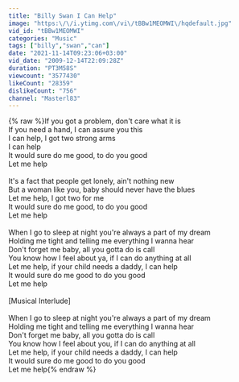 ```yaml
---
title: "Billy Swan I Can Help"
image: "https:\/\/i.ytimg.com\/vi\/tBBw1MEOMWI\/hqdefault.jpg"
vid_id: "tBBw1MEOMWI"
categories: "Music"
tags: ["billy","swan","can"]
date: "2021-11-14T09:23:06+03:00"
vid_date: "2009-12-14T22:09:28Z"
duration: "PT3M58S"
viewcount: "3577430"
likeCount: "28359"
dislikeCount: "756"
channel: "Masterl83"
---
```

{% raw %}If you got a problem, don't care what it is<br />If you need a hand, I can assure you this<br />I can help, I got two strong arms<br />I can help<br />It would sure do me good, to do you good<br />Let me help<br /><br />It's a fact that people get lonely, ain't nothing new<br />But a woman like you, baby should never have the blues<br />Let me help, I got two for me<br />It would sure do me good, to do you good<br />Let me help<br /><br />When I go to sleep at night you're always a part of my dream<br />Holding me tight and telling me everything I wanna hear<br />Don't forget me baby, all you gotta do is call<br />You know how I feel about ya, if I can do anything at all<br />Let me help, if your child needs a daddy, I can help<br />It would sure do me good to do you good<br />Let me help<br /><br />[Musical Interlude]<br /><br />When I go to sleep at night you're always a part of my dream<br />Holding me tight and telling me everything I wanna hear<br />Don't forget me baby, all you gotta do is call<br />You know how I feel about you, if I can do anything at all<br />Let me help, if your child needs a daddy, I can help<br />It would sure do me good to do you good<br />Let me help{% endraw %}
